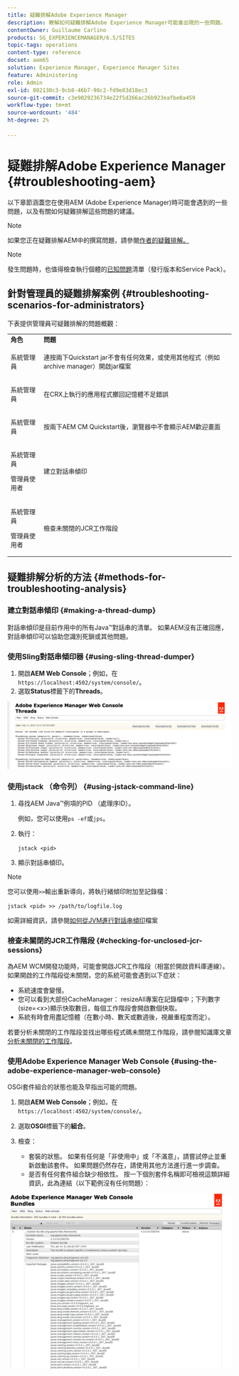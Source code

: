 ```yaml
---
title: 疑難排解Adobe Experience Manager
description: 瞭解如何疑難排解Adobe Experience Manager可能會出現的一些問題。
contentOwner: Guillaume Carlino
products: SG_EXPERIENCEMANAGER/6.5/SITES
topic-tags: operations
content-type: reference
docset: aem65
solution: Experience Manager, Experience Manager Sites
feature: Administering
role: Admin
exl-id: 802130c3-9cb8-46b7-98c2-fd9e83d18ec3
source-git-commit: c3e9029236734e22f5d266ac26b923eafbe0a459
workflow-type: tm+mt
source-wordcount: '484'
ht-degree: 2%

---
```


# 疑難排解Adobe Experience Manager {#troubleshooting-aem}

以下章節涵蓋您在使用AEM (Adobe Experience Manager)時可能會遇到的一些問題，以及有關如何疑難排解這些問題的建議。

>[!NOTE]
>
>如果您正在疑難排解AEM中的撰寫問題，請參閱[作者的疑難排解。](/help/sites-authoring/troubleshooting.md)

>[!NOTE]
>
>發生問題時，也值得檢查執行個體的[已知問題](/help/release-notes/release-notes.md)清單（發行版本和Service Pack）。

## 針對管理員的疑難排解案例 {#troubleshooting-scenarios-for-administrators}

下表提供管理員可疑難排解的問題概觀：

<table>
 <tbody>
  <tr>
   <td><strong>角色</strong></td>
   <td><strong>問題 </strong></td>
  </tr>
  <tr>
   <td>系統管理員</td>
   <td><p>連按兩下Quickstart jar不會有任何效果，或使用其他程式（例如archive manager）開啟jar檔案</p> </td>
  </tr>
  <tr>
   <td><p>系統管理員</p> </td>
   <td><p>在CRX上執行的應用程式擲回記憶體不足錯誤</p> </td>
  </tr>
  <tr>
   <td><p>系統管理員</p> </td>
   <td><p>按兩下AEM CM Quickstart後，瀏覽器中不會顯示AEM歡迎畫面</p> </td>
  </tr>
  <tr>
   <td><p>系統管理員</p> <p>管理員使用者</p> </td>
   <td><p>建立對話串傾印</p> </td>
  </tr>
  <tr>
   <td><p>系統管理員</p> <p>管理員使用者</p> </td>
   <td><p>檢查未關閉的JCR工作階段</p> </td>
  </tr>
 </tbody>
</table>


## 疑難排解分析的方法 {#methods-for-troubleshooting-analysis}

### 建立對話串傾印 {#making-a-thread-dump}

對話串傾印是目前作用中的所有Java™對話串的清單。 如果AEM沒有正確回應，對話串傾印可以協助您識別死鎖或其他問題。

### 使用Sling對話串傾印器 {#using-sling-thread-dumper}

1. 開啟&#x200B;**AEM Web Console**；例如，在`https://localhost:4502/system/console/`。
1. 選取&#x200B;**Status**&#x200B;標籤下的&#x200B;**Threads**。

![screen_shot_2012-02-13at43925pm](assets/screen_shot_2012-02-13at43925pm.png)

### 使用jstack （命令列） {#using-jstack-command-line}

1. 尋找AEM Java™例項的PID （處理序ID）。

   例如，您可以使用`ps -ef`或`jps`。

1. 執行：

   `jstack <pid>`

1. 顯示對話串傾印。

>[!NOTE]
>
>您可以使用`>>`輸出重新導向，將執行緒傾印附加至記錄檔：
>
>`jstack <pid> >> /path/to/logfile.log`

如需詳細資訊，請參閱[如何從JVM進行對話串傾印](https://experienceleague.adobe.com/docs/experience-cloud-kcs/kbarticles/KA-17452.html)檔案

### 檢查未關閉的JCR工作階段 {#checking-for-unclosed-jcr-sessions}

為AEM WCM開發功能時，可能會開啟JCR工作階段（相當於開啟資料庫連線）。 如果開啟的工作階段從未關閉，您的系統可能會遇到以下症狀：

* 系統速度會變慢。
* 您可以看到大部份CacheManager： resizeAll專案在記錄檔中；下列數字(size=&lt;x>)顯示快取數目，每個工作階段會開啟數個快取。
* 系統有時會用盡記憶體（在數小時、數天或數週後，視嚴重程度而定）。

若要分析未關閉的工作階段並找出哪些程式碼未關閉工作階段，請參閱知識庫文章[分析未關閉的工作階段](https://helpx.adobe.com/experience-manager/kb/AnalyzeUnclosedSessions.html)。

### 使用Adobe Experience Manager Web Console {#using-the-adobe-experience-manager-web-console}

OSGi套件組合的狀態也能及早指出可能的問題。

1. 開啟&#x200B;**AEM Web Console**；例如，在`https://localhost:4502/system/console/`。
1. 選取&#x200B;**OSGI**&#x200B;標籤下的&#x200B;**組合**。
1. 檢查：

   * 套裝的狀態。 如果有任何是「非使用中」或「不滿意」，請嘗試停止並重新啟動該套件。 如果問題仍然存在，請使用其他方法進行進一步調查。
   * 是否有任何套件組合缺少相依性。 按一下個別套件名稱即可檢視這類詳細資訊，此為連結（以下範例沒有任何問題）：

![screen_shot_2012-02-13at44706pm](assets/screen_shot_2012-02-13at44706pm.png)
